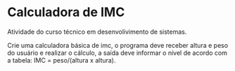 # Calculadora de IMC

Atividade do curso técnico em desenvolivimento de sistemas.

Crie uma calculadora básica de imc, o programa deve receber altura e peso do usuário e realizar o cálculo, a saída deve informar o nível de acordo com a tabela: IMC = peso/(altura x altura).
